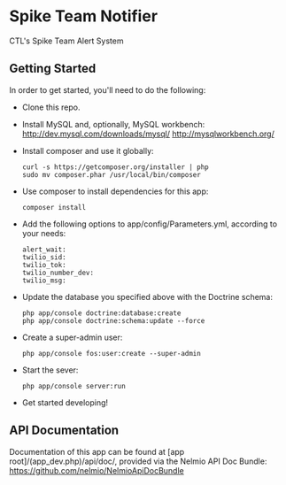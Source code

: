 Spike Team Notifier
===================
CTL's Spike Team Alert System

Getting Started
---------------

In order to get started, you'll need to do the following:

* Clone this repo.

* Install MySQL and, optionally, MySQL workbench:
    http://dev.mysql.com/downloads/mysql/
    http://mysqlworkbench.org/

* Install composer and use it globally:
    ```
    curl -s https://getcomposer.org/installer | php
    sudo mv composer.phar /usr/local/bin/composer
    ```

* Use composer to install dependencies for this app:
    ```
    composer install
    ```

* Add the following options to app/config/Parameters.yml, according to your needs:
    ```
    alert_wait:
    twilio_sid:
    twilio_tok:
    twilio_number_dev:
    twilio_msg:
    ```

* Update the database you specified above with the Doctrine schema:
    ```
    php app/console doctrine:database:create
    php app/console doctrine:schema:update --force
    ```

* Create a super-admin user:
    ```
    php app/console fos:user:create --super-admin
    ```

* Start the sever:
    ```
    php app/console server:run
    ```

* Get started developing!

API Documentation
-----------------

Documentation of this app can be found at [app root]/(app_dev.php)/api/doc/, provided via the Nelmio API Doc Bundle: https://github.com/nelmio/NelmioApiDocBundle
